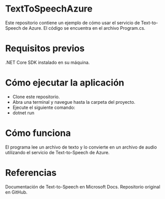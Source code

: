 # TextToSpeechAzure
Este repositorio contiene un ejemplo de cómo usar el servicio de Text-to-Speech de Azure. El código se encuentra en el archivo Program.cs.

# Requisitos previos
.NET Core SDK instalado en su máquina.

# Cómo ejecutar la aplicación
- Clone este repositorio.
- Abra una terminal y navegue hasta la carpeta del proyecto.
- Ejecute el siguiente comando:
- dotnet run

# Cómo funciona
El programa lee un archivo de texto y lo convierte en un archivo de audio utilizando el servicio de Text-to-Speech de Azure.

# Referencias
Documentación de Text-to-Speech en Microsoft Docs.
Repositorio original en GitHub.
